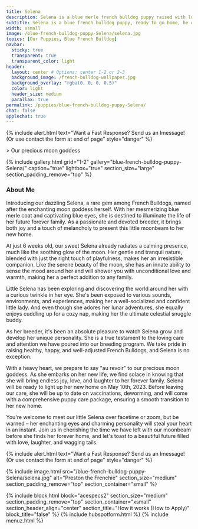 ```yaml
---
title: Selena
description: Selena is a blue merle french bulldog puppy raised with love he can be delivered anywhere in the US. 
subtitle: Selena is a blue french bulldog puppy, ready to go home, he can be delivered anywhere in the US.
width: xsmall
image: /blue-french-bulldog-puppy-Selena/selena.jpg
topics: [Our Puppies, Blue French Bulldog]
navbar:
  sticky: true
  transparent: true
  transparent_color: light
header:
  layout: center # Options: center 1-2 or 2-3
  background_image: /french-bulldog-wallpaper.jpg
  background_overlay: "rgba(0, 0, 0, 0.5)"
  color: light
  header_size: medium
  parallax: true
permalink: /puppies/blue-french-bulldog-puppy-Selena/
chat: false
applechat: true
---
```

{% include alert.html text="Want a Fast Response? Send us an Imessage! (Or use contact the form at end of page" style="danger" %}
<div
    class="apple-business-chat-banner-container"
    data-apple-business-id="aea0f1e1-d35e-4943-a9f1-141bc4d2db78"
    data-apple-business-phone="+12127390182"
    data-apple-banner-cta="Imessage Us!"
    data-apple-banner-context="If you have an Iphone you'll see the chat, ID, if not you'll only see the phone icon"
    data-apple-banner-rounded-corners="false"
></div>
> Our precious moon goddess

{% include gallery.html 
	grid="1-2"
	gallery="blue-french-bulldog-puppy-Selena/"
	caption="true"
	lightbox="true"
  section_size="large"
  section_padding_remove="top"
%}
### About Me 

 Introducing our dazzling Selena, a rare gem among French Bulldogs, named after the enchanting moon goddess herself. With her mesmerizing blue merle coat and captivating blue eyes, she is destined to illuminate the life of her future forever family. As a passionate and devoted breeder, it brings both joy and a touch of melancholy to present this little moonbeam to her new home.

At just 6 weeks old, our sweet Selena already radiates a calming presence, much like the soothing glow of the moon. Her gentle and tranquil nature, blended with just the right touch of playfulness, makes her an irresistible companion. Like the serene beauty of the moon, she has an innate ability to sense the mood around her and will shower you with unconditional love and warmth, making her a perfect addition to any family.

Little Selena has been exploring and discovering the world around her with a curious twinkle in her eye. She's been exposed to various sounds, environments, and experiences, making her a well-socialized and confident little lady. And even though she adores her lunar adventures, she equally enjoys cuddling up for a cozy nap, making her the ultimate celestial snuggle buddy.

As her breeder, it's been an absolute pleasure to watch Selena grow and develop her unique personality. She is a true testament to the loving care and attention we have poured into our breeding program. We take pride in raising healthy, happy, and well-adjusted French Bulldogs, and Selena is no exception.

With a heavy heart, we prepare to say "au revoir" to our precious moon goddess. As she embarks on her new life, we find solace in knowing that she will bring endless joy, love, and laughter to her forever family. Selena will be ready to light up her new home on May 10th, 2023. Before leaving our care, she will be up to date on vaccinations, deworming, and will come with a comprehensive puppy care package, ensuring a smooth transition to her new home.

You're welcome to meet our little Selena over facetime or zoom, but be warned – her enchanting eyes and charming personality will steal your heart in an instant. Join us in cherishing the time we have left with our moonbeam before she finds her forever home, and let's toast to a beautiful future filled with love, laughter, and wagging tails.

{% include alert.html text="Want a Fast Response? Send us an Imessage! (Or use contact the form at end of page" style="danger" %}
<div
    class="apple-business-chat-banner-container"
    data-apple-business-id="aea0f1e1-d35e-4943-a9f1-141bc4d2db78"
    data-apple-business-phone="+12127390182"
    data-apple-banner-cta="Imessage Us!"
    data-apple-banner-context="If you have an Iphone you'll see the chat, ID, if not you'll only see the phone icon"
    data-apple-banner-rounded-corners="false"
></div>
{% include image.html 
	src="/blue-french-bulldog-puppy-Selena/selena.jpg"
  alt="Preston the Frenchie"
  section_size="medium"
  section_padding_remove="top"
  section_container="small"
%}

{% include block.html 
  block="acespecs2"
  section_size="medium"
  section_padding_remove="top"
  section_container="xsmall"
  section_header_align="center"
  section_title="How it works (How to Apply)"
  block_title="false"
%}
{% include hubspotform.html %}
{% include menuz.html %}